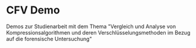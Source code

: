 # CFV Demo

Demos zur Studienarbeit mit dem Thema "Vergleich und Analyse von Kompressionsalgorithmen und deren
Verschlüsselungsmethoden im Bezug auf die forensische Untersuchung"
